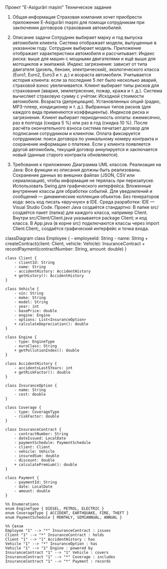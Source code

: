 Проект "E-Asigurări mașini"
Техническое задание
1. Общая информация
Страховая компания хочет приобрести приложение E-Asigurări mașini для помощи сотрудникам при заключении договоров страхования автомобилей.
2. Описание задачи
Сотрудник выбирает марку и год выпуска автомобиля клиента.
Система отображает модели, выпущенные в указанном году. Сотрудник выбирает модель.
Приложение отображает характеристики автомобиля и рассчитывает:
Индекс риска: выше для машин с мощными двигателями и ещё выше для мотоциклов и экипажей.
Индекс загрязнения: зависит от типа двигателя (дизель, бензин, электрический), экологического класса (Euro1, Euro2, Euro3 и т. д.) и возраста автомобиля.
Учитывается история клиента: если за последние 5 лет было несколько аварий, страховой взнос увеличивается.
Клиент выбирает типы рисков для страхования (авария, землетрясение, пожар, кража и т. д.).
Система вычисляет страховую сумму с учётом:
Исходной стоимости автомобиля.
Возраста (депрециация).
Установленных опций (радио, MP3-плеер, кондиционер и т. д.).
Выбранных типов рисков (для каждого вида применяются коэффициенты).
Индексов риска и загрязнения.
Клиент выбирает периодичность оплаты: ежемесячно, раз в полгода (скидка 5 %) или раз в год (скидка 10 %).
После расчёта окончательного взноса система печатает договор для подписания сотрудником и клиентом.
Оплата фиксируется сотрудником: поиск договора по уникальному номеру контракта и сохранение информации о платеже.
Если у клиента появляется другой автомобиль, текущий договор аннулируется и заключается новый (данные старого контракта обновляются).

3. Требования к приложению
Диаграмма UML классов.
Реализация на Java:
Все функции из описания должны быть реализованы.
Сохранение данных во внешних файлах (JSON, CSV или сериализация), чтобы информация не терялась при перезапуске.
Использовать Swing для графического интерфейса.
Вложенные внутренние классы для обработки событий.
Для уведомлений и сообщений — динамические коллекции объектов.
Без генераторов кода: весь код писать «вручную» в IDE.
Среда разработки:
IDE — Visual Studio Code.
Проект Java создаётся стандартно:
В папке src/ создаётся пакет (папка) для каждого класса, например Client.
Внутри src/Client/Client.java указывается package Client; и код класса.
В App.java (в корне src) подключаются классы через import Client.Client;, создаётся графический интерфейс и точка входа.


classDiagram
    class Employee {
        - employeeId: String
        - name: String
        + createContract(client: Client, vehicle: Vehicle): InsuranceContract
        + recordPayment(contractNumber: String, amount: double)
    }

    class Client {
        - clientId: String
        - name: String
        - accidentHistory: AccidentHistory
        + getHistory(): AccidentHistory
    }

    class Vehicle {
        - vin: String
        - make: String
        - model: String
        - year: int
        - basePrice: double
        - engine: Engine
        - options: List<InsuranceOption>
        + calculateDepreciation(): double
    }

    class Engine {
        - type: EngineType
        - euroClass: String
        + getPollutionIndex(): double
    }

    class AccidentHistory {
        - accidentsLast5Years: int
        + getRiskFactor(): double
    }

    class InsuranceOption {
        - name: String
        - cost: double
    }

    class Coverage {
        - type: CoverageType
        - riskFactor: double
    }

    class InsuranceContract {
        - contractNumber: String
        - dateIssued: LocalDate
        - paymentSchedule: PaymentSchedule
        - client: Client
        - vehicle: Vehicle
        - insuredSum: double
        - discount: double
        + calculatePremium(): double
    }

    class Payment {
        - paymentId: String
        - date: LocalDate
        - amount: double
    }

    %% Enumerations
    enum EngineType { DIESEL, PETROL, ELECTRIC }
    enum CoverageType { ACCIDENT, EARTHQUAKE, FIRE, THEFT }
    enum PaymentSchedule { MONTHLY, SEMIANNUAL, ANNUAL }

    %% Связи
    Employee "1" --> "*" InsuranceContract : issues
    Client "1" --> "*" InsuranceContract : holds
    Client "1" --> "1" AccidentHistory : has
    Vehicle "1" --> "*" InsuranceOption : has
    Vehicle "1" --> "1" Engine : powered by
    InsuranceContract "1" --> "1" Vehicle : covers
    InsuranceContract "1" --> "*" Coverage : includes
    InsuranceContract "1" --> "*" Payment : records